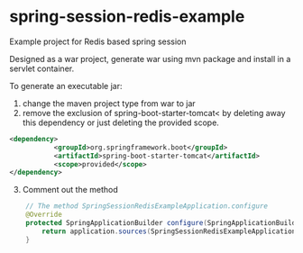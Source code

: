 # spring-session-redis-example
Example project for Redis based spring session


Designed as a war project, generate war using mvn package and install in a servlet container.

To generate an executable jar:
1. change the maven project type from war to jar
2. remove the exclusion of spring-boot-starter-tomcat< by deleting away this dependency or just deleting the provided scope.
 ```XML
 <dependency>
			<groupId>org.springframework.boot</groupId>
			<artifactId>spring-boot-starter-tomcat</artifactId>
			<scope>provided</scope>
</dependency>
 ```
    
3. Comment out the method 
```Java
    // The method SpringSessionRedisExampleApplication.configure
    @Override
    protected SpringApplicationBuilder configure(SpringApplicationBuilder application) {
        return application.sources(SpringSessionRedisExampleApplication.class);
    }
```
